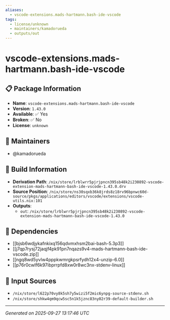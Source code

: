 ```yaml
---
aliases:
  - vscode-extensions.mads-hartmann.bash-ide-vscode
tags:
  - license/unknown
  - maintainers/kamadorueda
  - outputs/out
---
```


# vscode-extensions.mads-hartmann.bash-ide-vscode

## 📋 Package Information

- **Name**: `vscode-extensions.mads-hartmann.bash-ide-vscode`
- **Version**: `1.43.0`
- **Available**: ✅ Yes
- **Broken**: ✅ No
- **License**: `unknown`
## 👥 Maintainers

- @kamadorueda


## 🔧 Build Information

- **Derivation Path**: `/nix/store/lrblwrr5pjrjpncn395sb48k2i230892-vscode-extension-mads-hartmann-bash-ide-vscode-1.43.0.drv`
- **Source Position**: `/nix/store/ns30sqxb36k8jrds8z18rv96bpnwc60d-source/pkgs/applications/editors/vscode/extensions/vscode-utils.nix:101`
- **Outputs**:
  - `out`:  `/nix/store/lrblwrr5pjrjpncn395sb48k2i230892-vscode-extension-mads-hartmann-bash-ide-vscode-1.43.0`

## 🔗 Dependencies

- [[bjsb6wdjykafnkixq156qdvmxhsm2bai-bash-5.3p3]]
- [[j7qp7rysj72jaqjf4pk91pn7nqazs9v4-mads-hartmann-bash-ide-vscode.zip]]
- [[ngq8wd5yvlw4pppkwmrgkpsrfydh12x4-unzip-6.0]]
- [[p76r0cwlf6k97ibprrpfd8xw0r8wc3nx-stdenv-linux]]

## 📁 Input Sources

- `/nix/store/l622p70vy8k5sh7y5wizi5f2mic6ynpg-source-stdenv.sh`
- `/nix/store/shkw4qm9qcw5sc5n1k5jznc83ny02r39-default-builder.sh`

---
*Generated on 2025-09-27 13:17:46 UTC*
